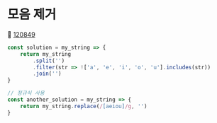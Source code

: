 # 모음 제거
🔗 <a href="https://school.programmers.co.kr/learn/courses/30/lessons/120849">120849</a>

```javascript
const solution = my_string => {
    return my_string
        .split('')
        .filter(str => !['a', 'e', 'i', 'o', 'u'].includes(str))
        .join('')
}

// 정규식 사용
const another_solution = my_string => {
    return my_string.replace(/[aeiou]/g, '')
}
```
